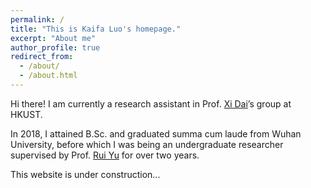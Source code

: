```yaml
---
permalink: /
title: "This is Kaifa Luo's homepage."
excerpt: "About me"
author_profile: true
redirect_from: 
  - /about/
  - /about.html
---
```


Hi there! I am currently a research assistant in Prof. [Xi Dai](http://physics.ust.hk/eng/people_detail.php?pplcat=1&id=431)’s group at HKUST.

In 2018, I attained B.Sc. and graduated summa cum laude from Wuhan University, before which I was being an undergraduate researcher supervised by Prof. [Rui Yu](https://scholar.google.com/citations?user=wk3pirYAAAAJ&hl=en) for over two years.

This website is under construction...